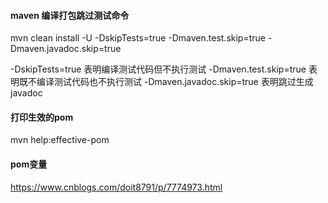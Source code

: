#### maven 编译打包跳过测试命令

mvn clean install -U -DskipTests=true -Dmaven.test.skip=true -Dmaven.javadoc.skip=true

-DskipTests=true 表明编译测试代码但不执行测试
-Dmaven.test.skip=true 表明既不编译测试代码也不执行测试
-Dmaven.javadoc.skip=true 表明跳过生成javadoc

#### 打印生效的pom
mvn help:effective-pom

#### pom变量
https://www.cnblogs.com/doit8791/p/7774973.html




